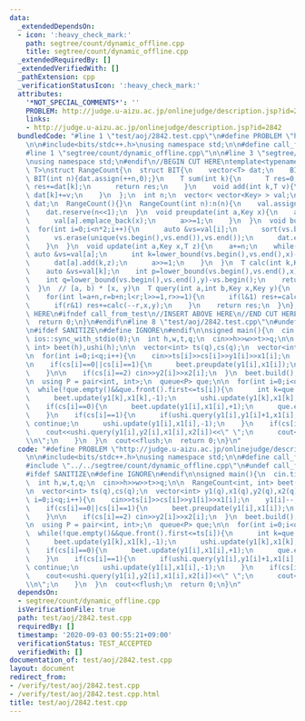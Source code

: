 ```yaml
---
data:
  _extendedDependsOn:
  - icon: ':heavy_check_mark:'
    path: segtree/count/dynamic_offline.cpp
    title: segtree/count/dynamic_offline.cpp
  _extendedRequiredBy: []
  _extendedVerifiedWith: []
  _pathExtension: cpp
  _verificationStatusIcon: ':heavy_check_mark:'
  attributes:
    '*NOT_SPECIAL_COMMENTS*': ''
    PROBLEM: http://judge.u-aizu.ac.jp/onlinejudge/description.jsp?id=2842
    links:
    - http://judge.u-aizu.ac.jp/onlinejudge/description.jsp?id=2842
  bundledCode: "#line 1 \"test/aoj/2842.test.cpp\"\n#define PROBLEM \"http://judge.u-aizu.ac.jp/onlinejudge/description.jsp?id=2842\"\
    \n\n#include<bits/stdc++.h>\nusing namespace std;\n\n#define call_from_test\n\
    #line 1 \"segtree/count/dynamic_offline.cpp\"\n\n#line 3 \"segtree/count/dynamic_offline.cpp\"\
    \nusing namespace std;\n#endif\n//BEGIN CUT HERE\ntemplate<typename Key,typename\
    \ T>\nstruct RangeCount{\n  struct BIT{\n    vector<T> dat;\n    BIT(){}\n   \
    \ BIT(int n){dat.assign(++n,0);}\n    T sum(int k){\n      T res=0;\n      for(;k;k-=k&-k)\
    \ res+=dat[k];\n      return res;\n    }\n    void add(int k,T v){\n      for(++k;k<(int)dat.size();k+=k&-k)\
    \ dat[k]+=v;\n    }\n  };\n  int n;\n  vector< vector<Key> > val;\n  vector<BIT>\
    \ dat;\n  RangeCount(){}\n  RangeCount(int n):n(n){\n    val.assign(n<<1,vector<Key>());\n\
    \    dat.reserve(n<<1);\n  }\n  void preupdate(int a,Key x){\n    a+=n;\n    while(a){\n\
    \      val[a].emplace_back(x);\n      a>>=1;\n    }\n  }\n  void build(){\n  \
    \  for(int i=0;i<n*2;i++){\n      auto &vs=val[i];\n      sort(vs.begin(),vs.end());\n\
    \      vs.erase(unique(vs.begin(),vs.end()),vs.end());\n      dat.emplace_back(vs.size());\n\
    \    }\n  }\n  void update(int a,Key x,T z){\n    a+=n;\n    while(a){\n     \
    \ auto &vs=val[a];\n      int k=lower_bound(vs.begin(),vs.end(),x)-vs.begin();\n\
    \      dat[a].add(k,z);\n      a>>=1;\n    }\n  }\n  T calc(int k,Key x,Key y){\n\
    \    auto &vs=val[k];\n    int p=lower_bound(vs.begin(),vs.end(),x)-vs.begin();\n\
    \    int q=lower_bound(vs.begin(),vs.end(),y)-vs.begin();\n    return dat[k].sum(q)-dat[k].sum(p);\n\
    \  }\n  // [a, b) * [x, y)\n  T query(int a,int b,Key x,Key y){\n    T res=0;\n\
    \    for(int l=a+n,r=b+n;l<r;l>>=1,r>>=1){\n      if(l&1) res+=calc(l++,x,y);\n\
    \      if(r&1) res+=calc(--r,x,y);\n    }\n    return res;\n  }\n};\n//END CUT\
    \ HERE\n#ifndef call_from_test\n//INSERT ABOVE HERE\n//END CUT HERE\nsigned main(){\n\
    \  return 0;\n}\n#endif\n#line 8 \"test/aoj/2842.test.cpp\"\n#undef call_from_test\n\
    \n#ifdef SANITIZE\n#define IGNORE\n#endif\n\nsigned main(){\n  cin.tie(0);\n \
    \ ios::sync_with_stdio(0);\n  int h,w,t,q;\n  cin>>h>>w>>t>>q;\n\n  RangeCount<int,\
    \ int> beet(h),ushi(h);\n\n  vector<int> ts(q),cs(q);\n  vector<int> y1(q),x1(q),y2(q),x2(q);\n\
    \n  for(int i=0;i<q;i++){\n    cin>>ts[i]>>cs[i]>>y1[i]>>x1[i];\n    y1[i]--;x1[i]--;\n\
    \n    if(cs[i]==0||cs[i]==1){\n      beet.preupdate(y1[i],x1[i]);\n      ushi.preupdate(y1[i],x1[i]);\n\
    \    }\n\n    if(cs[i]==2) cin>>y2[i]>>x2[i];\n  }\n  beet.build();\n  ushi.build();\n\
    \n  using P = pair<int, int>;\n  queue<P> que;\n\n  for(int i=0;i<q;i++){\n  \
    \  while(!que.empty()&&que.front().first<=ts[i]){\n      int k=que.front().second;que.pop();\n\
    \      beet.update(y1[k],x1[k],-1);\n      ushi.update(y1[k],x1[k],+1);\n    }\n\
    \    if(cs[i]==0){\n      beet.update(y1[i],x1[i],+1);\n      que.emplace(ts[i]+t,i);\n\
    \    }\n    if(cs[i]==1){\n      if(ushi.query(y1[i],y1[i]+1,x1[i],x1[i]+1)==0)\
    \ continue;\n      ushi.update(y1[i],x1[i],-1);\n    }\n    if(cs[i]==2){\n  \
    \    cout<<ushi.query(y1[i],y2[i],x1[i],x2[i])<<\" \";\n      cout<<beet.query(y1[i],y2[i],x1[i],x2[i])<<\"\
    \\n\";\n    }\n  }\n  cout<<flush;\n  return 0;\n}\n"
  code: "#define PROBLEM \"http://judge.u-aizu.ac.jp/onlinejudge/description.jsp?id=2842\"\
    \n\n#include<bits/stdc++.h>\nusing namespace std;\n\n#define call_from_test\n\
    #include \"../../segtree/count/dynamic_offline.cpp\"\n#undef call_from_test\n\n\
    #ifdef SANITIZE\n#define IGNORE\n#endif\n\nsigned main(){\n  cin.tie(0);\n  ios::sync_with_stdio(0);\n\
    \  int h,w,t,q;\n  cin>>h>>w>>t>>q;\n\n  RangeCount<int, int> beet(h),ushi(h);\n\
    \n  vector<int> ts(q),cs(q);\n  vector<int> y1(q),x1(q),y2(q),x2(q);\n\n  for(int\
    \ i=0;i<q;i++){\n    cin>>ts[i]>>cs[i]>>y1[i]>>x1[i];\n    y1[i]--;x1[i]--;\n\n\
    \    if(cs[i]==0||cs[i]==1){\n      beet.preupdate(y1[i],x1[i]);\n      ushi.preupdate(y1[i],x1[i]);\n\
    \    }\n\n    if(cs[i]==2) cin>>y2[i]>>x2[i];\n  }\n  beet.build();\n  ushi.build();\n\
    \n  using P = pair<int, int>;\n  queue<P> que;\n\n  for(int i=0;i<q;i++){\n  \
    \  while(!que.empty()&&que.front().first<=ts[i]){\n      int k=que.front().second;que.pop();\n\
    \      beet.update(y1[k],x1[k],-1);\n      ushi.update(y1[k],x1[k],+1);\n    }\n\
    \    if(cs[i]==0){\n      beet.update(y1[i],x1[i],+1);\n      que.emplace(ts[i]+t,i);\n\
    \    }\n    if(cs[i]==1){\n      if(ushi.query(y1[i],y1[i]+1,x1[i],x1[i]+1)==0)\
    \ continue;\n      ushi.update(y1[i],x1[i],-1);\n    }\n    if(cs[i]==2){\n  \
    \    cout<<ushi.query(y1[i],y2[i],x1[i],x2[i])<<\" \";\n      cout<<beet.query(y1[i],y2[i],x1[i],x2[i])<<\"\
    \\n\";\n    }\n  }\n  cout<<flush;\n  return 0;\n}\n"
  dependsOn:
  - segtree/count/dynamic_offline.cpp
  isVerificationFile: true
  path: test/aoj/2842.test.cpp
  requiredBy: []
  timestamp: '2020-09-03 00:55:21+09:00'
  verificationStatus: TEST_ACCEPTED
  verifiedWith: []
documentation_of: test/aoj/2842.test.cpp
layout: document
redirect_from:
- /verify/test/aoj/2842.test.cpp
- /verify/test/aoj/2842.test.cpp.html
title: test/aoj/2842.test.cpp
---
```

